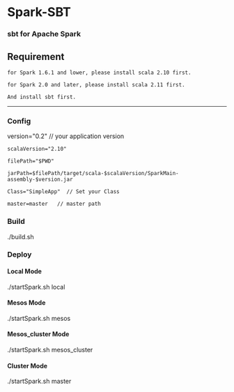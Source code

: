 # Spark-SBT
<h3>sbt for Apache Spark</h3>

<h2>Requirement</h2>

	for Spark 1.6.1 and lower, please install scala 2.10 first.

    for Spark 2.0 and later, please install scala 2.11 first.
    
    And install sbt first.
<hr>


<h3>Config</h3>
	version="0.2"  // your application version
	
	scalaVersion="2.10"
	
	filePath="$PWD"
	
	jarPath=$filePath/target/scala-$scalaVersion/SparkMain-assembly-$version.jar 
	
	Class="SimpleApp"  // Set your Class 
	
	master=master	// master path

<h3>Build</h3>
	./build.sh
	
	
<h3>Deploy</h3>
<h4>Local Mode</h4>
	./startSpark.sh local
<h4>Mesos Mode</h4>
	./startSpark.sh mesos
<h4>Mesos_cluster Mode</h4>
	./startSpark.sh mesos_cluster
<h4>Cluster Mode</h4>
	./startSpark.sh master
